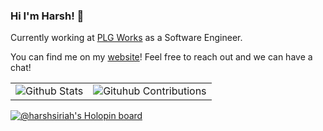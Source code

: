 ### Hi I'm Harsh! 👋

Currently working at [PLG Works](https://plgworks.com/) as a Software Engineer.

You can find me on my [website](https://harshsiriah.xyz)! Feel free to reach out and we can have a chat!

|   |   |
| - | - |
|  ![Github Stats](https://github-readme-stats.vercel.app/api?username=harsh-siriah&show_icons=true&theme=prussian) | ![Gituhub Contributions](https://github-readme-streak-stats.herokuapp.com?user=harsh-siriah&theme=prussian&date_format=M%20j%5B%2C%20Y%5D)  |



[![@harshsiriah's Holopin board](https://holopin.me/harshsiriah)](https://holopin.io/@harshsiriah)



